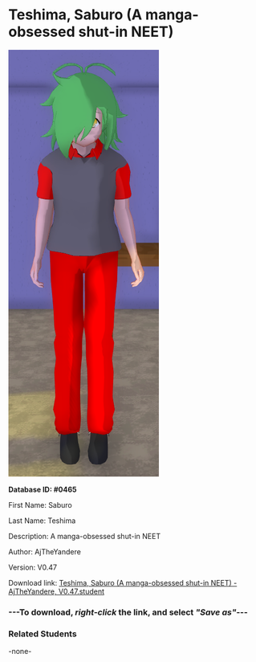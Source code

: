 # Teshima, Saburo (A manga-obsessed shut-in NEET)

<img src="Files/Images/Teshima, Saburo (A manga-obsessed shut-in NEET).png" title="Teshima, Saburo (A manga-obsessed shut-in NEET) - AjTheYandere, V0.47">

**Database ID: #0465**

First Name: Saburo

Last Name: Teshima

Description: A manga-obsessed shut-in NEET

Author: AjTheYandere

Version: V0.47

Download link: <a href="https://raw.githubusercontent.com/Arbiter1223/Daigaku-Gurashi-Custom-Students/master/Files/Studen%20Files/Teshima%2C%20Saburo%20(A%20manga-obsessed%20shut-in%20NEET)%20-%20AjTheYandere%2C%20V0.47.student">Teshima, Saburo (A manga-obsessed shut-in NEET) - AjTheYandere, V0.47.student</a>

### ---**To download, _right-click_ the link, and select _"Save as"_**---

### Related Students

-none-
